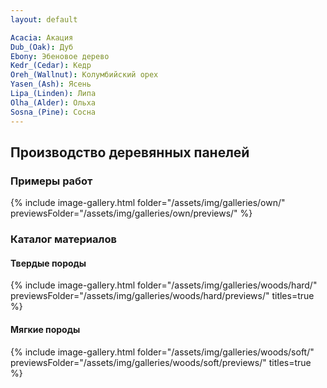 ```yaml
---
layout: default

Acacia: Акация
Dub_(Oak): Дуб
Ebony: Эбеновое дерево
Kedr_(Cedar): Кедр
Oreh_(Wallnut): Колумбийский орех
Yasen_(Ash): Ясень
Lipa_(Linden): Липа
Olha_(Alder): Ольха
Sosna_(Pine): Сосна
---
```


## Производство деревянных панелей

### Примеры работ

{% include image-gallery.html folder="/assets/img/galleries/own/" previewsFolder="/assets/img/galleries/own/previews/" %}

### Каталог материалов

#### Твердые породы

{% include image-gallery.html folder="/assets/img/galleries/woods/hard/" previewsFolder="/assets/img/galleries/woods/hard/previews/" titles=true %}

#### Мягкие породы

{% include image-gallery.html folder="/assets/img/galleries/woods/soft/" previewsFolder="/assets/img/galleries/woods/soft/previews/" titles=true %}

